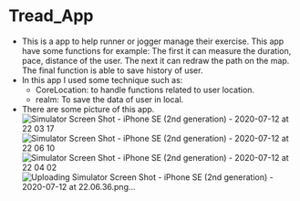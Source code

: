 # Tread_App
- This is a app to help runner or jogger manage their exercise. This app have some functions for example: The first it can measure the duration, pace, distance of the user. The next it can redraw the path on the map. The final function is able to save history of user.
- In this app I used some technique such as:
    + CoreLocation: to handle functions related to user location.
    + realm: To save the data of user in local.
- There are some picture of this app.
![Simulator Screen Shot - iPhone SE (2nd generation) - 2020-07-12 at 22 03 17](https://user-images.githubusercontent.com/46244010/87249977-5a705c00-c48c-11ea-91cf-0461a4ee0b42.png)
![Simulator Screen Shot - iPhone SE (2nd generation) - 2020-07-12 at 22 06 10](https://user-images.githubusercontent.com/46244010/87249978-5c3a1f80-c48c-11ea-819f-0c7add58d0db.png)
![Simulator Screen Shot - iPhone SE (2nd generation) - 2020-07-12 at 22 04 02](https://user-images.githubusercontent.com/46244010/87249984-5f351000-c48c-11ea-9a69-4784a11b2991.png)
![Uploading Simulator Screen Shot - iPhone SE (2nd generation) - 2020-07-12 at 22.06.36.png…]()
